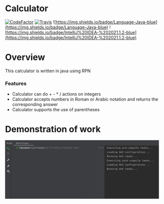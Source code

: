 # Calculator
[![CodeFactor](https://www.codefactor.io/repository/github/barlexandr/calculator/badge)](https://www.codefactor.io/repository/github/barlexandr/calculator)
[![Travis](https://travis-ci.com/barlexandr/Calculator.svg?branch=master)](https://travis-ci.com/barlexandr/Calculator.svg?branch=master)
![https://img.shields.io/badge/Language-Java-blue](https://img.shields.io/badge/Language-Java-blue) ![https://img.shields.io/badge/IntelliJ%20IDEA-%202021.1.2-blue](https://img.shields.io/badge/IntelliJ%20IDEA-%202021.1.2-blue)


# Overview
This calculator is written in java using RPN

### Features
* Calculator can do + - * / actions on integers
* Сalculator accepts numbers in Roman or Arabic notation and returns the corresponding answer 
* Сalculator supports the use of parentheses 

# Demonstration of work
![image](https://github.com/barlexandr/Calculator/blob/master/demonstration%20of%20the%20calculator.gif)
